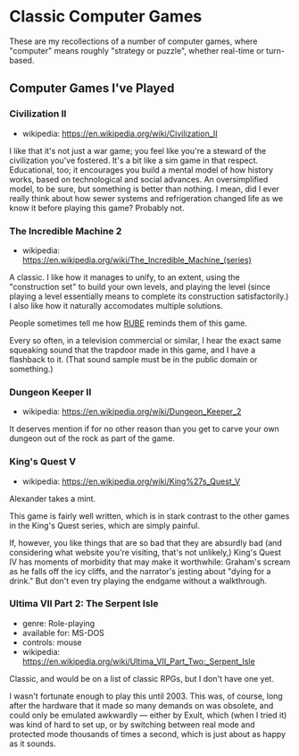Classic Computer Games
======================

These are my recollections of a number of computer games, where "computer"
means roughly "strategy or puzzle", whether real-time or turn-based.

Computer Games I've Played
--------------------------

### Civilization II

*   wikipedia: https://en.wikipedia.org/wiki/Civilization_II

I like that it's not just a war game; you feel like you're a steward of the
civilization you've fostered. It's a bit like a sim game in that respect.
Educational, too; it encourages you build a mental model of how history works,
based on technological and social advances. An oversimplified model, to be
sure, but something is better than nothing. I mean, did I ever really think
about how sewer systems and refrigeration changed life as we know it before
playing this game? Probably not.

### The Incredible Machine 2

*   wikipedia: https://en.wikipedia.org/wiki/The_Incredible_Machine_(series)

A classic. I like how it manages to unify, to an extent, using the
"construction set" to build your own levels, and playing the level (since
playing a level essentially means to complete its construction satisfactorily.)
I also like how it naturally accomodates multiple solutions.

People sometimes tell me how [RUBE][] reminds them of this game.

Every so often, in a television commercial or similar, I hear the exact same
squeaking sound that the trapdoor made in this game, and I have a flashback to
it. (That sound sample must be in the public domain or something.)

### Dungeon Keeper II

*   wikipedia: https://en.wikipedia.org/wiki/Dungeon_Keeper_2

It deserves mention if for no other reason than you get to carve your own
dungeon out of the rock as part of the game.

### King's Quest V

*   wikipedia: https://en.wikipedia.org/wiki/King%27s_Quest_V

Alexander takes a mint.

This game is fairly well written, which is in stark contrast to the other games
in the King's Quest series, which are simply painful.

If, however, you like things that are so bad that they are absurdly bad (and
considering what website you're visiting, that's not unlikely,) King's Quest IV
has moments of morbidity that may make it worthwhile: Graham's scream as he
falls off the icy cliffs, and the narrator's jesting about "dying for a drink."
But don't even try playing the endgame without a walkthrough.

### Ultima VII Part 2: The Serpent Isle

*   genre: Role-playing
*   available for: MS-DOS
*   controls: mouse
*   wikipedia: https://en.wikipedia.org/wiki/Ultima_VII_Part_Two:_Serpent_Isle

Classic, and would be on a list of classic RPGs, but I don't have one yet.

I wasn't fortunate enough to play this until 2003. This was, of course, long
after the hardware that it made so many demands on was obsolete, and could only
be emulated awkwardly — either by Exult, which (when I tried it) was kind of
hard to set up, or by switching between real mode and protected mode thousands
of times a second, which is just about as happy as it sounds.

[RUBE]: http://catseye.tc/node/RUBE
